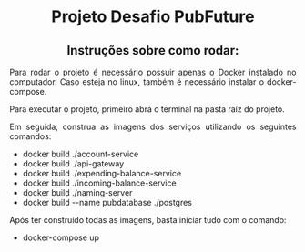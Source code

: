 <h1 align="center">Projeto Desafio PubFuture</h1>

<h2 align="center">Instruções sobre como rodar:</h2>

<p align="justify">Para rodar o projeto é necessário possuir apenas o Docker instalado no computador. Caso esteja no linux, também é necessário instalar o docker-compose.</p>
<p align="justify">Para executar o projeto, primeiro abra o terminal na pasta raíz do projeto.</p>
<p align="justify">Em seguida, construa as imagens dos serviços utilizando os seguintes comandos: </p>

 * docker build ./account-service
 * docker build ./api-gateway
 * docker build ./expending-balance-service
 * docker build ./incoming-balance-service
 * docker build ./naming-server
 * docker build --name pubdatabase ./postgres

 <p align="justify">Após ter construído todas as imagens, basta iniciar tudo com o comando:</p>

 * docker-compose up